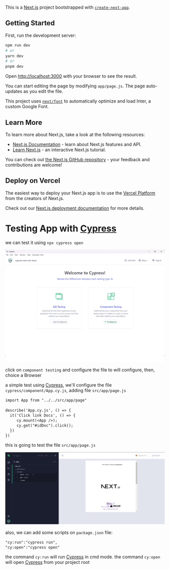 This is a [Next.js](https://nextjs.org/) project bootstrapped with [`create-next-app`](https://github.com/vercel/next.js/tree/canary/packages/create-next-app).

## Getting Started

First, run the development server:

```bash
npm run dev
# or
yarn dev
# or
pnpm dev
```

Open [http://localhost:3000](http://localhost:3000) with your browser to see the result.

You can start editing the page by modifying `app/page.js`. The page auto-updates as you edit the file.

This project uses [`next/font`](https://nextjs.org/docs/basic-features/font-optimization) to automatically optimize and load Inter, a custom Google Font.

## Learn More

To learn more about Next.js, take a look at the following resources:

- [Next.js Documentation](https://nextjs.org/docs) - learn about Next.js features and API.
- [Learn Next.js](https://nextjs.org/learn) - an interactive Next.js tutorial.

You can check out [the Next.js GitHub repository](https://github.com/vercel/next.js/) - your feedback and contributions are welcome!

## Deploy on Vercel

The easiest way to deploy your Next.js app is to use the [Vercel Platform](https://vercel.com/new?utm_medium=default-template&filter=next.js&utm_source=create-next-app&utm_campaign=create-next-app-readme) from the creators of Next.js.

Check out our [Next.js deployment documentation](https://nextjs.org/docs/deployment) for more details.


# Testing App with [Cypress](https://www.cypress.io/)

we can test it using `npx cypress open`

![alt text](https://github.com/Gerarca/nextJS-Cypress-Test-E2E/blob/main/Docs/cypess%20open.png?raw=true)

click on `component testing` and configure the file to will configure, then, choice a Browser

a simple test using [Cypress](https://www.cypress.io/), we'll configure the file `cypress/component/App.cy.js`, adding file `src/app/page.js`

```
import App from "../../src/app/page"

describe('App.cy.js', () => {
  it('Click link Docs', () => {
     cy.mount(<App />);
     cy.get("#idDoc").click();
  })
})
```

this is going to test the file `src/app/page.js`

![alt text](https://github.com/Gerarca/nextJS-Cypress-Test-E2E/blob/main/Docs/cypess%20testing.png?raw=true)

also, we can add some scripts on `package.json` file:

```
"cy:run":"cypress run",
"cy:open":"cypress open" 
```

the command `cy:run` will run [Cypress](https://www.cypress.io/) in cmd mode.
the command `cy:open`  will open [Cypress](https://www.cypress.io/)  from your project root 